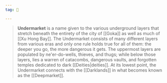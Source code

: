 ```yaml
---
tag: 🌃

---
```

> **Undermarket** is a name given to the various underground layers that stretch beneath the entirety of the city of [[Goka]] as well as much of [[Xu Hong Bay]]. The Undermarket consists of many different layers from various eras and only one rule holds true for all of them: the deeper you go, the more dangerous it gets. The uppermost layers are populated by ne'er-do-wells, thieves, and thugs; while below those layers, lies a warren of catacombs, dangerous vaults, and forgotten temples dedicated to dark [[Deities|deities]]. At its lowest point, the Undermarket connects with the [[Darklands]] in what becomes known as the [[Deepmarket]].








